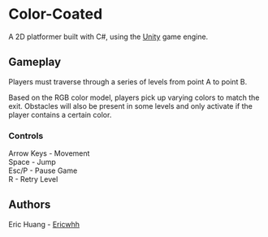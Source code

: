 # Color-Coated
A 2D platformer built with C#, using the [Unity](https://unity.com/) game engine. 

## Gameplay
<p>Players must traverse through a series of levels from point A to point B.</p> 
<p>Based on the RGB color model, players pick up varying colors to match the exit. Obstacles will also be present in some levels and only activate if the player contains a certain color.</p>

### Controls
Arrow Keys - Movement<br>
Space - Jump<br>
Esc/P - Pause Game<br>
R - Retry Level

## Authors
Eric Huang - [Ericwhh](https://github.com/Ericwhh)
